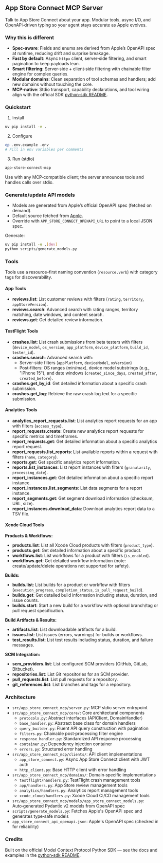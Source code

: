 ## App Store Connect MCP Server

Talk to App Store Connect about your app. Modular tools, async I/O, and OpenAPI‑driven typing so your agent stays accurate as Apple evolves.

### Why this is different
- **Spec‑aware**: Fields and enums are derived from Apple’s OpenAPI spec at runtime, reducing drift and surprise breakage.
- **Fast by default**: Async `httpx` client, server‑side filtering, and smart pagination to keep payloads lean.
- **Smart filtering**: Server‑side + client‑side filtering with chainable filter engine for complex queries.
- **Modular domains**: Clean separation of tool schemas and handlers; add new domains without touching the core.
- **MCP‑native**: Stdio transport, capability declarations, and tool wiring align with the official SDK [python‑sdk README](https://github.com/modelcontextprotocol/python-sdk?tab=readme-ov-file).

### Quickstart
1) Install

```bash
uv pip install -e .
```

2) Configure

```bash
cp .env.example .env
# Fill in env variables per comments
```

3) Run (stdio)

```bash
app-store-connect-mcp
```

Use with any MCP‑compatible client; the server announces tools and handles calls over stdio.

### Generate/update API models
- Models are generated from Apple’s official OpenAPI spec (fetched on demand).
- Default source fetched from  [Apple](https://developer.apple.com/sample-code/app-store-connect/app-store-connect-openapi-specification.zip).
- Override with `APP_STORE_CONNECT_OPENAPI_URL` to point to a local JSON spec.

Generate:

```bash
uv pip install -e .[dev]
python scripts/generate_models.py
```

### Tools

Tools use a resource-first naming convention (`resource.verb`) with category tags for discoverability.

#### App Tools
- **reviews.list**: List customer reviews with filters (`rating`, `territory`, `appStoreVersion`).
- **reviews.search**: Advanced search with rating ranges, territory matching, date windows, and content search.
- **reviews.get**: Get detailed review information.

#### TestFlight Tools
- **crashes.list**: List crash submissions from beta testers with filters (`device_model`, `os_version`, `app_platform`, `device_platform`, `build_id`, `tester_id`).
- **crashes.search**: Advanced search with:
  - Server‑side filters (`appPlatform`, `deviceModel`, `osVersion`)
  - Post‑filters: OS ranges (min/max), device model substrings (e.g., "iPhone 15"), and date windows (`created_since_days`, `created_after`, `created_before`).
- **crashes.get_by_id**: Get detailed information about a specific crash submission.
- **crashes.get_log**: Retrieve the raw crash log text for a specific submission.

#### Analytics Tools
- **analytics_report_requests.list**: List analytics report requests for an app with filters (`access_type`).
- **report_requests.create**: Create new analytics report requests for specific metrics and timeframes.
- **report_requests.get**: Get detailed information about a specific analytics report request.
- **report_requests.list_reports**: List available reports within a request with filters (`name`, `category`).
- **reports.get**: Get specific analytics report information.
- **reports.list_instances**: List report instances with filters (`granularity`, `processing_date`).
- **report_instances.get**: Get detailed information about a specific report instance.
- **report_instances.list_segments**: List data segments for a report instance.
- **report_segments.get**: Get segment download information (checksum, URL, size).
- **report_instances.download_data**: Download analytics report data to a TSV file.
#### Xcode Cloud Tools
**Products & Workflows:**
- **products.list**: List all Xcode Cloud products with filters (`product_type`).
- **products.get**: Get detailed information about a specific product.
- **workflows.list**: List workflows for a product with filters (`is_enabled`).
- **workflows.get**: Get detailed workflow information (note: create/update/delete operations not supported for safety).

**Builds:**
- **builds.list**: List builds for a product or workflow with filters (`execution_progress`, `completion_status`, `is_pull_request_build`).
- **builds.get**: Get detailed build information including status, duration, and issue counts.
- **builds.start**: Start a new build for a workflow with optional branch/tag or pull request specification.

**Build Artifacts & Results:**
- **artifacts.list**: List downloadable artifacts for a build.
- **issues.list**: List issues (errors, warnings) for builds or workflows.
- **test_results.list**: List test results including status, duration, and failure messages.

**SCM Integration:**
- **scm_providers.list**: List configured SCM providers (GitHub, GitLab, Bitbucket).
- **repositories.list**: List Git repositories for an SCM provider.
- **pull_requests.list**: List pull requests for a repository.
- **git_references.list**: List branches and tags for a repository.

### Architecture
- `src/app_store_connect_mcp/server.py`: MCP stdio server entrypoint
- `src/app_store_connect_mcp/core/`: Core architectural components
  - `protocols.py`: Abstract interfaces (APIClient, DomainHandler)
  - `base_handler.py`: Abstract base class for domain handlers
  - `query_builder.py`: Fluent API query construction with pagination
  - `filters.py`: Chainable post‑processing filter engine
  - `response_handler.py`: Standardized API response processing
  - `container.py`: Dependency injection container
  - `errors.py`: Structured error handling
- `src/app_store_connect_mcp/clients/`: API client implementations
  - `app_store_connect.py`: Async App Store Connect client with JWT auth
  - `http_client.py`: Base HTTP client with error handling
- `src/app_store_connect_mcp/domains/`: Domain‑specific implementations
  - `testflight/handlers.py`: TestFlight crash management tools
  - `app/handlers.py`: App Store review management tools
  - `analytics/handlers.py`: Analytics report management tools
  - `xcode_cloud/handlers.py`: Xcode Cloud CI/CD management tools
- `src/app_store_connect_mcp/models/app_store_connect_models.py`: Auto‑generated Pydantic v2 models from OpenAPI spec
- `scripts/generate_models.py`: Fetches Apple's OpenAPI spec and generates type‑safe models
- `app_store_connect_api_openapi.json`: Apple's OpenAPI spec (checked in for reliability)

### Credits
Built on the official Model Context Protocol Python SDK — see the docs and examples in the
[python‑sdk README](https://github.com/modelcontextprotocol/python-sdk?tab=readme-ov-file).